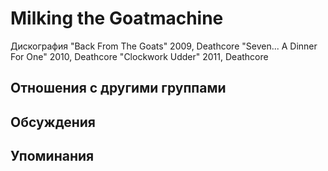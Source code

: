 # Milking the Goatmachine

Дискография
"Back From The Goats" 2009, Deathcore
"Seven... A Dinner For One" 2010, Deathcore
"Clockwork Udder" 2011, Deathcore

## Отношения с другими группами


## Обсуждения


## Упоминания

